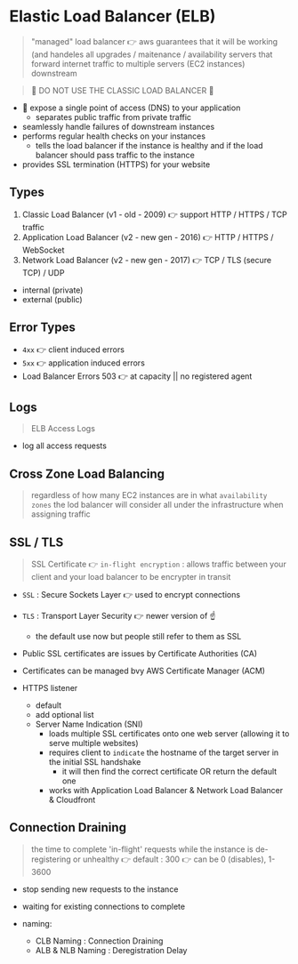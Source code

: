 # Elastic Load Balancer (ELB)

> "managed" load balancer 👉 aws guarantees that it will be working (and handeles all upgrades / maitenance / availability
> servers that forward internet traffic to multiple servers (EC2 instances) downstream

> 🚨 DO NOT USE THE CLASSIC LOAD BALANCER 🚨

- 🔆 expose a single point of access (DNS) to your application
	- separates public traffic from private traffic
- seamlessly handle failures of downstream instances
- performs regular health checks on your instances
	- tells the load balancer if the instance is healthy and if the load balancer should pass traffic to the instance
- provides SSL termination (HTTPS) for your website

## Types

1. Classic Load Balancer (v1 - old - 2009) 👉 support HTTP / HTTPS / TCP traffic
2. Application Load Balancer (v2 - new gen - 2016) 👉 HTTP / HTTPS / WebSocket
3. Network Load Balancer (v2 - new gen - 2017) 👉 TCP / TLS (secure TCP) / UDP

- internal (private)
- external (public)

## Error Types

- `4xx` 👉 client induced errors
- `5xx` 👉 application induced errors
- Load Balancer Errors 503 👉 at capacity || no registered agent

## Logs

> ELB Access Logs

- log all access requests

## Cross Zone Load Balancing

> regardless of how many EC2 instances are in what `availability zones` the lod balancer will consider all under the infrastructure when assigning traffic

## SSL / TLS

> SSL Certificate 👉 `in-flight encryption` : allows traffic between your client and your load balancer to be encrypter in transit

- `SSL` : Secure Sockets Layer 👉 used to encrypt connections
- `TLS` : Transport Layer Security 👉 newer version of ☝️
	- the default use now but people still refer to them as SSL

- Public SSL certificates are issues by Certificate Authorities (CA)
- Certificates can be managed bvy AWS Certificate Manager (ACM)
- HTTPS listener
	- default
	- add optional list
	- Server Name Indication (SNI)
		- loads multiple SSL certificates onto one web server (allowing it to serve multiple websites)
		- requires client to `indicate` the hostname of the target server in the initial SSL handshake
			- it will then find the correct certificate OR return the default one
		- works with Application Load Balancer & Network Load Balancer & Cloudfront


## Connection Draining

> the time to complete 'in-flight' requests while the instance is de-registering or unhealthy 👉 default : 300 👉 can be 0 (disables), 1-3600

- stop sending new requests to the instance
- waiting for  existing connections to complete


- naming:
	- CLB Naming : Connection Draining
	- ALB & NLB Naming : Deregistration Delay

